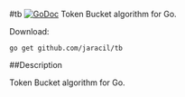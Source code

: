 #tb [![GoDoc](https://godoc.org/github.com/jaracil/tb?status.png)](https://godoc.org/github.com/jaracil/tb)
Token Bucket algorithm for Go.

Download:
```shell
go get github.com/jaracil/tb
```

##Description

Token Bucket algorithm for Go.




